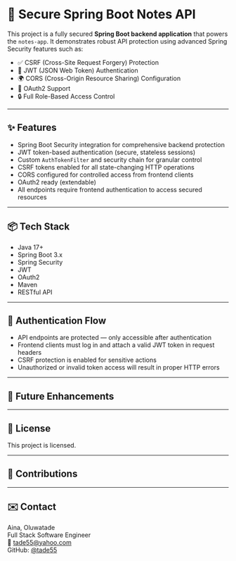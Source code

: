 # 🔐 Secure Spring Boot Notes API

This project is a fully secured **Spring Boot backend application** that powers the `notes-app`. It demonstrates robust API protection using advanced Spring Security features such as:

- ✅ CSRF (Cross-Site Request Forgery) Protection  
- 🔐 JWT (JSON Web Token) Authentication  
- 🌍 CORS (Cross-Origin Resource Sharing) Configuration  
- 🛂 OAuth2 Support  
- 🔒 Full Role-Based Access Control

---

## ✨ Features

- Spring Boot Security integration for comprehensive backend protection
- JWT token-based authentication (secure, stateless sessions)
- Custom `AuthTokenFilter` and security chain for granular control
- CSRF tokens enabled for all state-changing HTTP operations
- CORS configured for controlled access from frontend clients
- OAuth2 ready (extendable)
- All endpoints require frontend authentication to access secured resources

---

## 📦 Tech Stack

- Java 17+
- Spring Boot 3.x
- Spring Security
- JWT
- OAuth2
- Maven
- RESTful API

---



## 🔐 Authentication Flow

- API endpoints are protected — only accessible after authentication
- Frontend clients must log in and attach a valid JWT token in request headers
- CSRF protection is enabled for sensitive actions
- Unauthorized or invalid token access will result in proper HTTP errors

---

## 🚀 Future Enhancements



---

## 📄 License

This project is licensed.

---

## 🙌 Contributions


---

## ✉️ Contact

Aina, Oluwatade  
Full Stack Software Engineer  
📧 tade55@yahoo.com  
GitHub: [@tade55](https://github.com/tade55)

